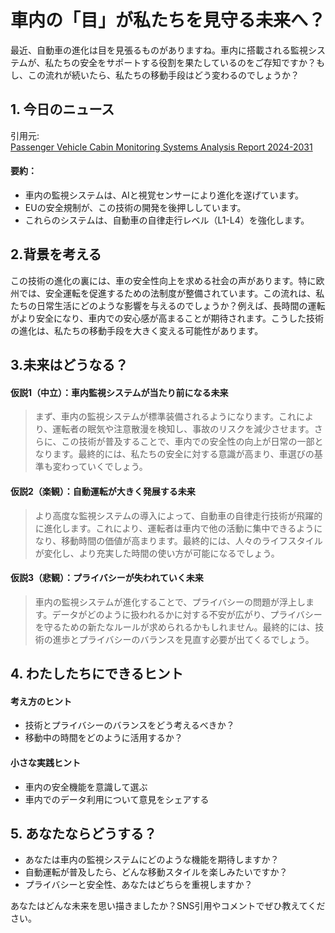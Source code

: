 # 車内の「目」が私たちを見守る未来へ？

最近、自動車の進化は目を見張るものがありますね。車内に搭載される監視システムが、私たちの安全をサポートする役割を果たしているのをご存知ですか？もし、この流れが続いたら、私たちの移動手段はどう変わるのでしょうか？

## 1. 今日のニュース
引用元:  
[Passenger Vehicle Cabin Monitoring Systems Analysis Report 2024-2031](https://www.globenewswire.com/news-release/2025/07/10/3113155/28124/en/Passenger-Vehicle-Cabin-Monitoring-Systems-Analysis-Report-2024-2031-Vision-Based-Sensing-and-AI-Key-to-Future-Cabin-Monitoring-Technologies.html)

#### 要約：
- 車内の監視システムは、AIと視覚センサーにより進化を遂げています。
- EUの安全規制が、この技術の開発を後押ししています。
- これらのシステムは、自動車の自律走行レベル（L1-L4）を強化します。

## 2.背景を考える

この技術の進化の裏には、車の安全性向上を求める社会の声があります。特に欧州では、安全運転を促進するための法制度が整備されています。この流れは、私たちの日常生活にどのような影響を与えるのでしょうか？例えば、長時間の運転がより安全になり、車内での安心感が高まることが期待されます。こうした技術の進化は、私たちの移動手段を大きく変える可能性があります。

## 3.未来はどうなる？

#### 仮説1（中立）：車内監視システムが当たり前になる未来
> まず、車内の監視システムが標準装備されるようになります。これにより、運転者の眠気や注意散漫を検知し、事故のリスクを減少させます。さらに、この技術が普及することで、車内での安全性の向上が日常の一部となります。最終的には、私たちの安全に対する意識が高まり、車選びの基準も変わっていくでしょう。

#### 仮説2（楽観）：自動運転が大きく発展する未来
> より高度な監視システムの導入によって、自動車の自律走行技術が飛躍的に進化します。これにより、運転者は車内で他の活動に集中できるようになり、移動時間の価値が高まります。最終的には、人々のライフスタイルが変化し、より充実した時間の使い方が可能になるでしょう。

#### 仮説3（悲観）：プライバシーが失われていく未来
> 車内の監視システムが進化することで、プライバシーの問題が浮上します。データがどのように扱われるかに対する不安が広がり、プライバシーを守るための新たなルールが求められるかもしれません。最終的には、技術の進歩とプライバシーのバランスを見直す必要が出てくるでしょう。

## 4. わたしたちにできるヒント

#### 考え方のヒント
- 技術とプライバシーのバランスをどう考えるべきか？
- 移動中の時間をどのように活用するか？

#### 小さな実践ヒント
- 車内の安全機能を意識して選ぶ
- 車内でのデータ利用について意見をシェアする

## 5. あなたならどうする？
- あなたは車内の監視システムにどのような機能を期待しますか？
- 自動運転が普及したら、どんな移動スタイルを楽しみたいですか？
- プライバシーと安全性、あなたはどちらを重視しますか？

あなたはどんな未来を思い描きましたか？SNS引用やコメントでぜひ教えてください。